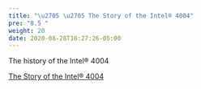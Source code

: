 ```yaml
---
title: "\u2705 \u2705 The Story of the Intel® 4004"
pre: "8.5 "
weight: 20
date: 2020-08-28T16:27:26-05:00
---
```


The history of the Intel® 4004

[The Story of the Intel® 4004](https://www.intel.com/content/www/us/en/history/museum-story-of-intel-4004.html)
